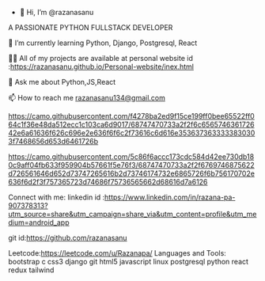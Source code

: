 - 👋 Hi, I’m @razanasanu

A PASSIONATE PYTHON FULLSTACK DEVELOPER

🌱 I’m currently learning Python, Django, Postgresql, React

👨‍💻 All of my projects are available at personal website id :https://razanasanu.github.io/Personal-website/inex.html

💬 Ask me about Python,JS,React

📫 How to reach me razanasanu134@gmail.com
















https://camo.githubusercontent.com/f4278ba2ed9f15ce199ff0bee65522ff064c1f36e48da512ecc1c103ca6d9017/68747470733a2f2f6c656574636172642e6a61636f626c696e2e636f6f6c2f73616c6d616e3536373633333830303f7468656d653d6461726b
























https://camo.githubusercontent.com/5c86f6accc173cdc584d42ee730db180c9aff04fb633f959904b57661f5e76f3/68747470733a2f2f6769746875622d726561646d652d73747265616b2d73746174732e6865726f6b756170702e636f6d2f3f757365723d74686f75736565662d68616d7a6126



Connect with me:
linkedin id :https://www.linkedin.com/in/razana-pa-907378313?utm_source=share&utm_campaign=share_via&utm_content=profile&utm_medium=android_app


git id:https://github.com/razanasanu

Leetcode:https://leetcode.com/u/Razanapa/
Languages and Tools:
bootstrap c css3 django git html5 javascript linux postgresql python react redux tailwind



<!---
razanasanu/razanasanu is a ✨ special ✨ repository because its `README.md` (this file) appears on your GitHub profile.
You can click the Preview link to take a look at your changes.
--->
